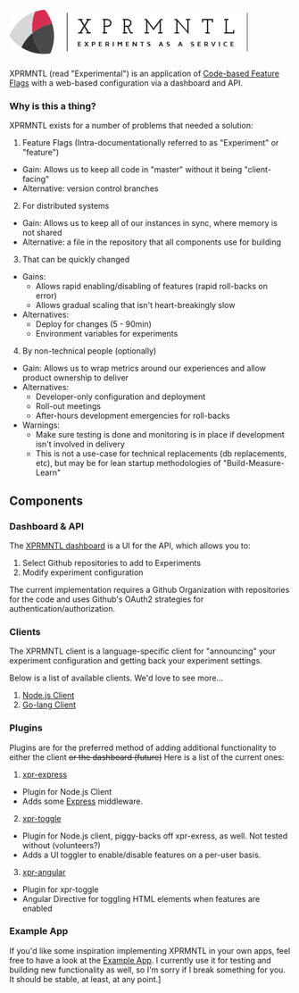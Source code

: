# ![XPRMNTL](/images/ghLogo.png)
XPRMNTL (read "Experimental") is an application of [Code-based Feature Flags](http://en.wikipedia.org/wiki/Feature_toggle) with a web-based configuration via a dashboard and API.

### Why is this a thing?
XPRMNTL exists for a number of problems that needed a solution:

1. Feature Flags (Intra-documentationally referred to as "Experiment" or "feature")
  - Gain: Allows us to keep all code in "master" without it being "client-facing"
  - Alternative: version control branches
2. For distributed systems
  - Gain: Allows us to keep all of our instances in sync, where memory is not shared
  - Alternative: a file in the repository that all components use for building
3. That can be quickly changed
  - Gains:
    - Allows rapid enabling/disabling of features (rapid roll-backs on error)
    - Allows gradual scaling that isn't heart-breakingly slow
  - Alternatives:
    - Deploy for changes (5 - 90min)
    - Environment variables for experiments
4. By non-technical people (optionally)
  - Gain: Allows us to wrap metrics around our experiences and allow product ownership to deliver
  - Alternatives:
    - Developer-only configuration and deployment
    - Roll-out meetings
    - After-hours development emergencies for roll-backs
  - Warnings:
    - Make sure testing is done and monitoring is in place if development isn't involved in delivery
    - This is not a use-case for technical replacements (db replacements, etc), but may be for lean startup methodologies of "Build-Measure-Learn"

## Components

### Dashboard & API
The [XPRMNTL dashboard](https://github.com/XPRMNTL/xpr-dashboard) is a UI for the API, which allows you to:

1. Select Github repositories to add to Experiments
2. Modify experiment configuration

The current implementation requires a Github Organization with repositories for the code and uses Github's OAuth2 strategies for authentication/authorization.

### Clients
The XPRMNTL client is a language-specific client for "announcing" your experiment configuration and getting back your experiment settings.


Below is a list of available clients. We'd love to see more...

1. [Node.js Client](https://github.com/XPRMNTL/feature-client)
2. [Go-lang Client](https://github.com/XPRMNTL/xprmntl2go)


### Plugins
Plugins are for the preferred method of adding additional functionality to either the client ~~or the dashboard (future)~~
Here is a list of the current ones:

1. [xpr-express](https://github.com/XPRMNTL/xpr-express.js)
  - Plugin for Node.js Client
  - Adds some [Express](https://github.com/strongloop/express) middleware.
2. [xpr-toggle](https://github.com/XPRMNTL/xpr-toggle.js)
  - Plugin for Node.js client, piggy-backs off xpr-exress, as well. Not tested without (volunteers?)
  - Adds a UI toggler to enable/disable features on a per-user basis.
3. [xpr-angular](https://github.com/XPRMNTL/xpr-angular.js)
  - Plugin for xpr-toggle
  - Angular Directive for toggling HTML elements when features are enabled


### Example App
If you'd like some inspiration implementing XPRMNTL in your own apps, feel free to have a look at the [Example App](https://github.com/XPRMNTL/feature-app). I currently use it for testing and building new functionality as well, so I'm sorry if I break something for you. It should be stable, at least, at any point.]
